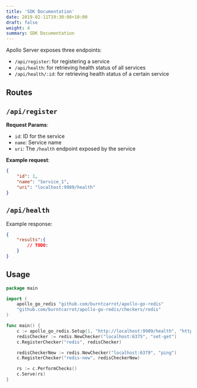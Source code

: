```yaml
---
title: 'SDK Documentation'
date: 2019-02-11T19:30:08+10:00
draft: false
weight: 4
summary: SDK Documentation
---
```


Apollo Server exposes three endpoints:
- `/api/register`: for registering a service
- `/api/health`: for retrieving health status of all services
- `/api/health/:id`: for retrieving health status of a certain service


## Routes

## `/api/register`

**Request Params**:
- `id`: ID for the service
- `name`: Service name
- `uri`: The `/health` endpoint exposed by the service

**Example request**:

```json
{
    "id": 1,
    "name": "Service_1",
    "uri": "localhost:9989/health"
}
```

## `/api/health`

Example response:

```json
{
    "results":{
        // TODO:
    }
}
```

## Usage

```go
package main

import (
	apollo_go_redis "github.com/burntcarrot/apollo-go-redis"
	"github.com/burntcarrot/apollo-go-redis/checkers/redis"
)

func main() {
	c := apollo_go_redis.Setup(1, "http://localhost:9989/health", "http://localhost:8080/api/register")
	redisChecker := redis.NewChecker("localhost:6375", "set-get")
	c.RegisterChecker("redis", redisChecker)

	redisCheckerNew := redis.NewChecker("localhost:6379", "ping")
	c.RegisterChecker("redis-new", redisCheckerNew)

	rs := c.PerformChecks()
	c.Serve(rs)
}

```
